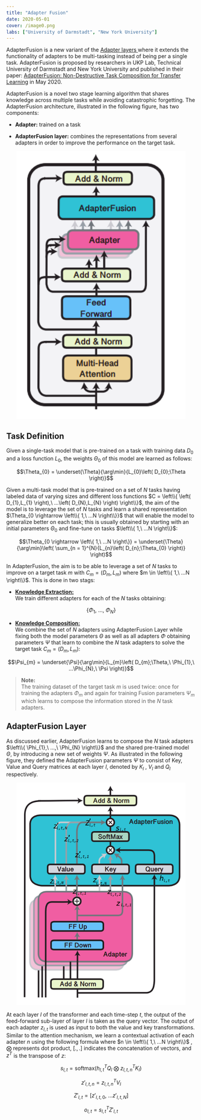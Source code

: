 ```yaml
---
title: "Adapter Fusion"
date: 2020-05-01
cover: /image0.png
labs: ["University of Darmstadt", "New York University"]
---
```


AdapterFusion is a new variant of the [Adapter layers
](https://anwarvic.github.io/language-modeling/adapter) where it extends
the functionality of adapters to be multi-tasking instead of being per a
single task. AdapterFusion is proposed by researchers in UKP Lab,
Technical University of Darmstadt and New York University and
published in their paper: [AdapterFusion: Non-Destructive Task
Composition for Transfer Learning](https://arxiv.org/pdf/2005.00247.pdf)
in May 2020.

AdapterFusion is a novel two stage learning algorithm that shares knowledge
across multiple tasks while avoiding catastrophic forgetting. The AdapterFusion
architecture, illustrated in the following figure, has two components:

-   **Adapter:** trained on a task

-   **AdapterFusion layer:** combines the representations from several
    adapters in order to improve the performance on the target task.

<div align="center">
    <img src="media/adapter_fusion/image1.png" width=450>
</div>

Task Definition
---------------

Given a single-task model that is pre-trained on a task with training
data $D_{0}$ and a loss function $L_{0}$, the weights $\Theta_{0}$ of
this model are learned as follows:

$$\Theta_{0} = \underset{\Theta}{\arg\min}{L_{0}\left( D_{0};\Theta \right)}$$

Given a multi-task model that is pre-trained on a set of $N$ tasks
having labeled data of varying sizes and different loss functions
$C = \left\\{ \left( D_{1},L_{1} \right),\ ...\left( D_{N},L_{N} \right) \right\\}$,
the aim of the model is to leverage the set of $N$ tasks and learn a
shared representation $\Theta_{0 \rightarrow \left\\{ 1,\ ...N \right\\}}$
that will enable the model to generalize better on each task; this is
usually obtained by starting with an initial parameters $\Theta_{0}$ and
fine-tune on tasks $\left\\{ 1,\ ...N \right\\}$:

$$\Theta_{0 \rightarrow \left\{ 1,\ ...N \right\}} = \underset{\Theta}{\arg\min}\left( \sum_{n = 1}^{N}{L_{n}\left( D_{n};\Theta_{0} \right)} \right)$$

In AdapterFusion, the aim is to be able to leverage a set of $N$ tasks
to improve on a target task $m$ with
$C_{m} = \left( D_{m},L_{m} \right)$ where
$m \in \left\\{ 1,\ ...N \right\\}$. This is done in two stags:

-   <u><strong>Knowledge Extraction:</strong></u>\
    We train different adapters for each of the *N* tasks obtaining:

$$\left\{ \Phi_{1},\ ...,\ \Phi_{N} \right\}$$

-   <u><strong>Knowledge Composition:</strong></u>\
    We combine the set of $N$ adapters using AdapterFusion Layer while
    fixing both the model parameters $\Theta$ as well as all adapters
    $\Phi$ obtaining parameters $\Psi$ that learn to combine the $N$
    task adapters to solve the target task
    $C_{m} = \left( D_{m},L_{m} \right)$:

$$\Psi_{m} = \underset{\Psi}{\arg\min}{L_{m}\left( D_{m};\Theta,\ \Phi_{1},\ ...\Phi_{N},\ \Psi \right)}$$

> **Note:**\
The training dataset of the target task $m$ is used twice: once for
training the adapters $\Phi_{m}$ and again for training Fusion
parameters $\Psi_{m}$ which learns to compose the information stored in
the $N$ task adapters.

AdapterFusion Layer
-------------------

As discussed earlier, AdapterFusion learns to compose the $N$ task adapters
$\left\\{ \Phi_{1},\ ...,\ \Phi_{N} \right\\}$ and the shared pre-trained
model $\Theta$, by introducing a new set of weights $\Psi$. As
illustrated in the following figure, they defined the AdapterFusion
parameters $\Psi$ to consist of Key, Value and Query matrices at each
layer $l$, denoted by $K_{l}$ , $V_{l}$ and $Q_{l}$ respectively.

<div align="center">
    <img src="media/adapter_fusion/image2.png" width=450>
</div>

At each layer $l$ of the transformer and each time-step $t$, the output
of the feed-forward sub-layer of layer $l$ is taken as the query vector.
The output of each adapter $z_{l,t}$ is used as input to both the value
and key transformations. Similar to the attention mechanism, we learn a
contextual activation of each adapter $n$ using the following formula
where $n \in \left\\{ 1,\ ...N \right\\}$ , $\bigotimes$ represents dot
product, $\left\lbrack .,. \right\rbrack$ indicates the concatenation of
vectors, and $z^{T}$ is the transpose of $z$:

$$s_{l,t} = \text{softmax}\left( h_{l,t}^{T}Q_{l}\ \bigotimes\ z_{l,t,n}^{T}K_{l} \right)$$

$${z'}_{l,t,n} = z_{l,t,n}^{T}V_{l}$$

$${Z'}_{l,t} = \left\lbrack {z'}_{l,t,0},\ ...{z'}_{l,t,N} \right\rbrack$$

$$o_{l,t} = s_{l,t}^{T}{Z'}_{l,t}$$
